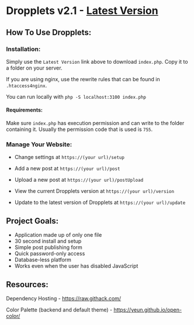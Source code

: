 Dropplets v2.1 - [Latest Version](https://github.com/johnroper100/dropplets/raw/master/index.php)
======================================

## How To Use Dropplets:

### Installation:

Simply use the `Latest Version` link above to download `index.php`. Copy it to a folder on your server.

If you are using nginx, use the rewrite rules that can be found in `.htaccess4nginx`.

You can run locally with `php -S localhost:3100 index.php`

#### Requirements:

Make sure `index.php` has execution permission and can write to the folder containing it. Usually the permission code that is used is `755`.

### Manage Your Website:

- Change settings at `https://(your url)/setup`

- Add a new post at `https://(your url)/post`

- Upload a new post at `https://(your url)/postUpload`

- View the current Dropplets version at `https://(your url)/version`

- Update to the latest version of Dropplets at `https://(your url)/update`

## Project Goals:

- Application made up of only one file
- 30 second install and setup
- Simple post publishing form
- Quick password-only access
- Database-less platform
- Works even when the user has disabled JavaScript

## Resources:

Dependency Hosting - https://raw.githack.com/

Color Palette (backend and default theme) - https://yeun.github.io/open-color/
